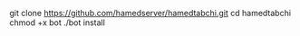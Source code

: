 git clone https://github.com/hamedserver/hamedtabchi.git
cd hamedtabchi
chmod +x bot
./bot install

